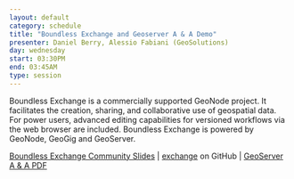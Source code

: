 ```yaml
---
layout: default
category: schedule
title: "Boundless Exchange and Geoserver A & A Demo"
presenter: Daniel Berry, Alessio Fabiani (GeoSolutions)
day: wednesday
start: 03:30PM
end: 03:45AM
type: session
---
```


Boundless Exchange is a commercially supported GeoNode project. It facilitates the creation, sharing, and collaborative use of geospatial data. For power users, advanced editing capabilities for versioned workflows via the web browser are included. Boundless Exchange is powered by GeoNode, GeoGig and GeoServer.

[Boundless Exchange Community Slides](http://slides.com/danielberry/deck/live#/)
|
[exchange](https://github.com/boundlessgeo/exchange) on GitHub
|
[GeoServer A & A PDF](http://www.geo-solutions.it/)
